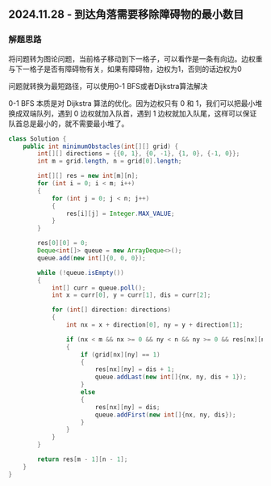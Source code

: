 ## 2024.11.28 - 到达角落需要移除障碍物的最小数目

### 解题思路

将问题转为图论问题，当前格子移动到下一格子，可以看作是一条有向边。边权重与下一格子是否有障碍物有关，如果有障碍物，边权为1，否则的话边权为0

问题就转换为最短路径，可以使用0-1 BFS或者Dijkstra算法解决

0-1 BFS 本质是对 Dijkstra 算法的优化。因为边权只有 0 和 1，我们可以把最小堆换成双端队列，遇到 0 边权就加入队首，遇到 1 边权就加入队尾，这样可以保证队首总是最小的，就不需要最小堆了。

``` java
class Solution {
    public int minimumObstacles(int[][] grid) {
        int[][] directions = {{0, 1}, {0, -1}, {1, 0}, {-1, 0}};
        int m = grid.length, n = grid[0].length;

        int[][] res = new int[m][n];
        for (int i = 0; i < m; i++)
        {
            for (int j = 0; j < n; j++)
            {
                res[i][j] = Integer.MAX_VALUE;
            }
        }

        res[0][0] = 0;
        Deque<int[]> queue = new ArrayDeque<>();
        queue.add(new int[]{0, 0, 0});

        while (!queue.isEmpty())
        {
            int[] curr = queue.poll();
            int x = curr[0], y = curr[1], dis = curr[2];

            for (int[] direction: directions)
            {
                int nx = x + direction[0], ny = y + direction[1];

                if (nx < m && nx >= 0 && ny < n && ny >= 0 && res[nx][ny] == Integer.MAX_VALUE)
                {
                    if (grid[nx][ny] == 1)
                    {
                        res[nx][ny] = dis + 1;
                        queue.addLast(new int[]{nx, ny, dis + 1});
                    }
                    else
                    {
                        res[nx][ny] = dis;
                        queue.addFirst(new int[]{nx, ny, dis});
                    }
                }
            }
        }

        return res[m - 1][n - 1];
    }
}
```

